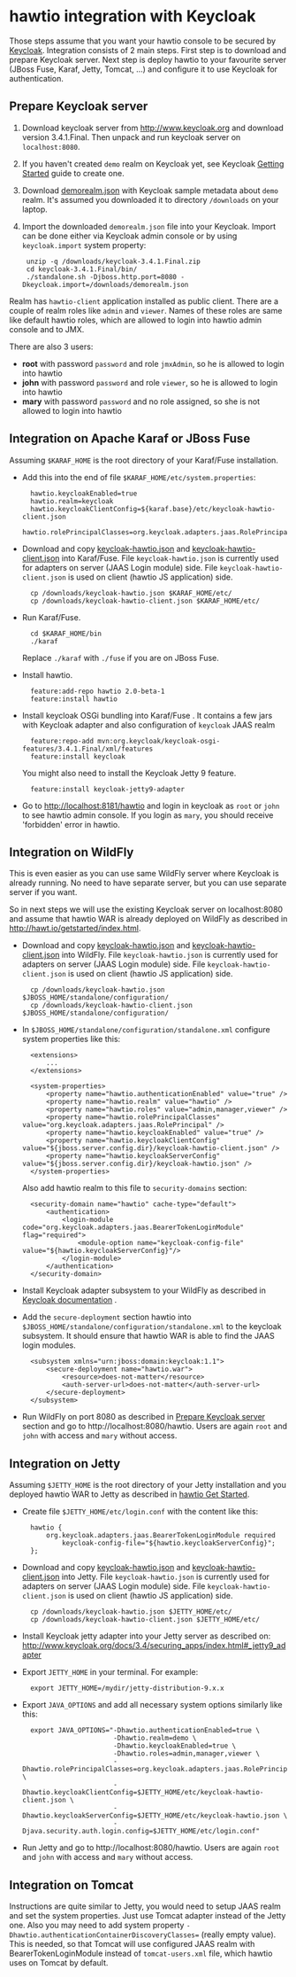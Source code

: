 hawtio integration with Keycloak
================================

Those steps assume that you want your hawtio console to be secured by [Keycloak](http://www.keycloak.org). Integration consists of 2 main steps. First step is to download and prepare Keycloak server. Next step is deploy hawtio to your favourite server (JBoss Fuse, Karaf, Jetty, Tomcat, ...) and configure it to use Keycloak for authentication.

Prepare Keycloak server
-----------------------

1. Download keycloak server from http://www.keycloak.org and download version 3.4.1.Final.
Then unpack and run keycloak server on `localhost:8080`.

2. If you haven't created `demo` realm on Keycloak yet, see Keycloak [Getting Started](http://www.keycloak.org/docs/3.4/getting_started/index.html#creating-a-realm-and-user) guide to create one.

3. Download [demorealm.json](https://github.com/keycloak/keycloak/blob/3.4.1.Final/examples/fuse/demorealm.json) with Keycloak sample metadata about `demo` realm. It's assumed you downloaded it to directory `/downloads` on your laptop.

4. Import the downloaded `demorealm.json` file into your Keycloak. Import can be done either via Keycloak admin console or by using `keycloak.import` system property:
    
        unzip -q /downloads/keycloak-3.4.1.Final.zip
        cd keycloak-3.4.1.Final/bin/
        ./standalone.sh -Djboss.http.port=8080 -Dkeycloak.import=/downloads/demorealm.json

Realm has `hawtio-client` application installed as public client. There are a couple of realm roles like `admin` and `viewer`. Names of these roles are same like default hawtio roles, which are allowed to login into hawtio admin console and to JMX.

There are also 3 users:

* **root** with password `password` and role `jmxAdmin`, so he is allowed to login into hawtio
* **john** with password `password` and role `viewer`, so he is allowed to login into hawtio
* **mary** with password `password` and no role assigned, so she is not allowed to login into hawtio


Integration on Apache Karaf or JBoss Fuse
-----------------------------------------

Assuming `$KARAF_HOME` is the root directory of your Karaf/Fuse installation.

* Add this into the end of file `$KARAF_HOME/etc/system.properties`:
    
        hawtio.keycloakEnabled=true
        hawtio.realm=keycloak
        hawtio.keycloakClientConfig=${karaf.base}/etc/keycloak-hawtio-client.json
        hawtio.rolePrincipalClasses=org.keycloak.adapters.jaas.RolePrincipal,org.apache.karaf.jaas.boot.principal.RolePrincipal

* Download and copy [keycloak-hawtio.json](keycloak-hawtio.json) and [keycloak-hawtio-client.json](keycloak-hawtio-client.json) into Karaf/Fuse.
File `keycloak-hawtio.json` is currently used for adapters on server (JAAS Login module) side. File `keycloak-hawtio-client.json` is used on client (hawtio JS application) side.
    
        cp /downloads/keycloak-hawtio.json $KARAF_HOME/etc/
        cp /downloads/keycloak-hawtio-client.json $KARAF_HOME/etc/

* Run Karaf/Fuse.
    
        cd $KARAF_HOME/bin
        ./karaf
    
    Replace `./karaf` with `./fuse` if you are on JBoss Fuse.

* Install hawtio.
    
        feature:add-repo hawtio 2.0-beta-1
        feature:install hawtio

* Install keycloak OSGi bundling into Karaf/Fuse . It contains a few jars with Keycloak adapter and also configuration of `keycloak` JAAS realm
    
        feature:repo-add mvn:org.keycloak/keycloak-osgi-features/3.4.1.Final/xml/features
        feature:install keycloak
    
    You might also need to install the Keycloak Jetty 9 feature.

        feature:install keycloak-jetty9-adapter

* Go to [http://localhost:8181/hawtio](http://localhost:8181/hawtio) and login in keycloak as `root` or `john` to see hawtio admin console. If you login as `mary`, you should receive 'forbidden' error in hawtio.


Integration on WildFly
----------------------

This is even easier as you can use same WildFly server where Keycloak is already running. No need to have separate server, but you can use separate server if you want.

So in next steps we will use the existing Keycloak server on localhost:8080 and assume that hawtio WAR is already deployed on WildFly as described in http://hawt.io/getstarted/index.html.

* Download and copy [keycloak-hawtio.json](keycloak-hawtio.json) and [keycloak-hawtio-client.json](keycloak-hawtio-client.json) into WildFly.
  File `keycloak-hawtio.json` is currently used for adapters on server (JAAS Login module) side. File `keycloak-hawtio-client.json` is used on client (hawtio JS application) side.
    
        cp /downloads/keycloak-hawtio.json $JBOSS_HOME/standalone/configuration/
        cp /downloads/keycloak-hawtio-client.json $JBOSS_HOME/standalone/configuration/

* In `$JBOSS_HOME/standalone/configuration/standalone.xml` configure system properties like this:
    
        <extensions>
            ...
        </extensions>

        <system-properties>
            <property name="hawtio.authenticationEnabled" value="true" />
            <property name="hawtio.realm" value="hawtio" />
            <property name="hawtio.roles" value="admin,manager,viewer" />
            <property name="hawtio.rolePrincipalClasses" value="org.keycloak.adapters.jaas.RolePrincipal" />
            <property name="hawtio.keycloakEnabled" value="true" />
            <property name="hawtio.keycloakClientConfig" value="${jboss.server.config.dir}/keycloak-hawtio-client.json" />
            <property name="hawtio.keycloakServerConfig" value="${jboss.server.config.dir}/keycloak-hawtio.json" />
        </system-properties>
    
    Also add hawtio realm to this file to `security-domains` section:
    
        <security-domain name="hawtio" cache-type="default">
            <authentication>
                <login-module code="org.keycloak.adapters.jaas.BearerTokenLoginModule" flag="required">
                    <module-option name="keycloak-config-file" value="${hawtio.keycloakServerConfig}"/>
                </login-module>
            </authentication>
        </security-domain>

* Install Keycloak adapter subsystem to your WildFly as described in [Keycloak documentation](http://www.keycloak.org) .

* Add the `secure-deployment` section hawtio into `$JBOSS_HOME/standalone/configuration/standalone.xml`  to the keycloak subsystem. It should ensure that hawtio WAR is able to find the JAAS login modules.
    
        <subsystem xmlns="urn:jboss:domain:keycloak:1.1">
            <secure-deployment name="hawtio.war">
                <resource>does-not-matter</resource>
                <auth-server-url>does-not-matter</auth-server-url>
            </secure-deployment>
        </subsystem>

* Run WildFly on port 8080 as described in [Prepare Keycloak server](#prepare-keycloak-server) section and go to http://localhost:8080/hawtio. Users are again `root` and `john` with access and `mary` without access.


Integration on Jetty
--------------------

Assuming `$JETTY_HOME` is the root directory of your Jetty installation and you deployed hawtio WAR to Jetty as described in [hawtio Get Started](http://hawt.io/getstarted/index.html).

* Create file `$JETTY_HOME/etc/login.conf` with the content like this:
    
        hawtio {
            org.keycloak.adapters.jaas.BearerTokenLoginModule required
                keycloak-config-file="${hawtio.keycloakServerConfig}";
        };

* Download and copy [keycloak-hawtio.json](keycloak-hawtio.json) and [keycloak-hawtio-client.json](keycloak-hawtio-client.json) into Jetty.
  File `keycloak-hawtio.json` is currently used for adapters on server (JAAS Login module) side. File `keycloak-hawtio-client.json` is used on client (hawtio JS application) side.
    
        cp /downloads/keycloak-hawtio.json $JETTY_HOME/etc/
        cp /downloads/keycloak-hawtio-client.json $JETTY_HOME/etc/

* Install Keycloak jetty adapter into your Jetty server as described on: http://www.keycloak.org/docs/3.4/securing_apps/index.html#_jetty9_adapter

* Export `JETTY_HOME` in your terminal. For example:
    
        export JETTY_HOME=/mydir/jetty-distribution-9.x.x

* Export `JAVA_OPTIONS` and add all necessary system options similarly like this:
    
        export JAVA_OPTIONS="-Dhawtio.authenticationEnabled=true \
                             -Dhawtio.realm=demo \
                             -Dhawtio.keycloakEnabled=true \
                             -Dhawtio.roles=admin,manager,viewer \
                             -Dhawtio.rolePrincipalClasses=org.keycloak.adapters.jaas.RolePrincipal \
                             -Dhawtio.keycloakClientConfig=$JETTY_HOME/etc/keycloak-hawtio-client.json \
                             -Dhawtio.keycloakServerConfig=$JETTY_HOME/etc/keycloak-hawtio.json \
                             -Djava.security.auth.login.config=$JETTY_HOME/etc/login.conf"

* Run Jetty and go to http://localhost:8080/hawtio. Users are again `root` and `john` with access and `mary` without access.


Integration on Tomcat
---------------------

Instructions are quite similar to Jetty, you would need to setup JAAS realm and set the system properties. Just use Tomcat adapter instead of the Jetty one. Also you may need to add system property `-Dhawtio.authenticationContainerDiscoveryClasses=` (really empty value). This is needed, so that Tomcat will use configured JAAS realm with BearerTokenLoginModule instead of `tomcat-users.xml` file, which hawtio uses on Tomcat by default.
